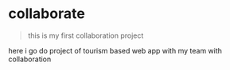 # collaborate

> this is my first collaboration project

here i go do project of tourism based web app with my team with collaboration
